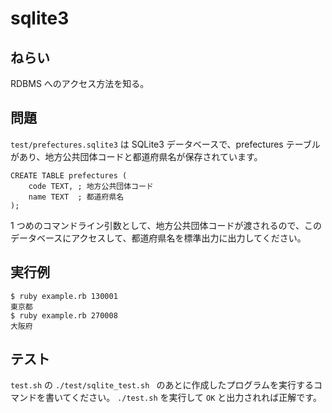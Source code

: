 # sqlite3

## ねらい

RDBMS へのアクセス方法を知る。

## 問題

`test/prefectures.sqlite3` は SQLite3 データベースで、prefectures テーブルがあり、地方公共団体コードと都道府県名が保存されています。

```
CREATE TABLE prefectures (
    code TEXT, ; 地方公共団体コード
    name TEXT  ; 都道府県名
);
```

1 つめのコマンドライン引数として、地方公共団体コードが渡されるので、このデータベースにアクセスして、都道府県名を標準出力に出力してください。

## 実行例

    $ ruby example.rb 130001
    東京都
    $ ruby example.rb 270008
    大阪府

## テスト

`test.sh` の `./test/sqlite_test.sh ` のあとに作成したプログラムを実行するコマンドを書いてください。
`./test.sh` を実行して `OK` と出力されれば正解です。
